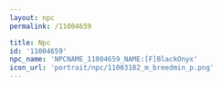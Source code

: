 ```yaml
---
layout: npc
permalink: /11004659

title: Npc
id: '11004659'
npc_name: 'NPCNAME_11004659_NAME:[F]BlackOnyx'
icon_url: 'portrait/npc/11003182_m_breedmin_p.png'
---
```


